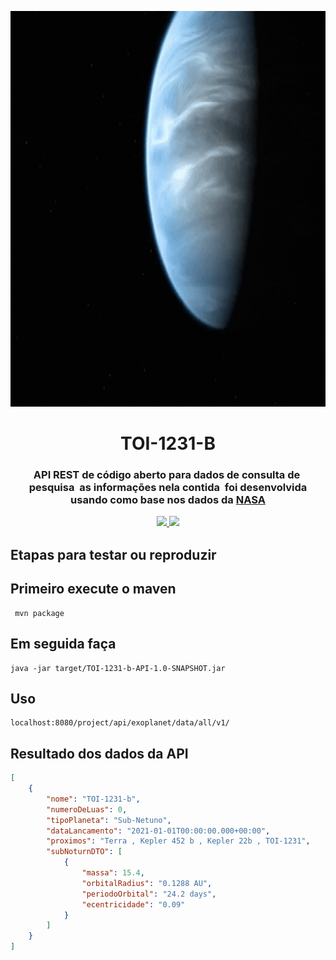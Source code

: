 <p align="center"><img src="img/logo.gif" width = "2281px" height="633px"></p>

<h1 align="center">TOI-1231-B</h1>

<h3 align="center">
API REST de código aberto para dados de consulta de  pesquisa  as informações nela contida  foi desenvolvida usando como base nos dados da <a href="https://www.nasa.gov/subject/6893/nebulae/" target="_blank">NASA</a>
 <p align="center">
 
<a href="https://www.travis-ci.com/github/Mario23junior/Api-Nebulosas/pull_requests" target="_blank"><img src="https://www.travis-ci.com/Mario23junior/Api-Nebulosas.svg?branch=main">
<a href="https://en.wikipedia.org/wiki/Representational_state_transfer"><img src="https://img.shields.io/badge/interface-REST-brightgreen.svg?longCache=true&style=flat-square" target="_blank"></a>
</p>

## Etapas para testar ou reproduzir

## Primeiro execute o maven 
 
```
 mvn package
```
## Em seguida faça
```
java -jar target/TOI-1231-b-API-1.0-SNAPSHOT.jar

```
## Uso

```
localhost:8080/project/api/exoplanet/data/all/v1/
```

## Resultado dos dados da API

```json
[
    {
        "nome": "TOI-1231-b",
        "numeroDeLuas": 0,
        "tipoPlaneta": "Sub-Netuno",
        "dataLancamento": "2021-01-01T00:00:00.000+00:00",
        "proximos": "Terra , Kepler 452 b , Kepler 22b , TOI-1231",
        "subNoturnDTO": [
            {
                "massa": 15.4,
                "orbitalRadius": "0.1288 AU",
                "periodoOrbital": "24.2 days",
                "ecentricidade": "0.09"
            }
        ]
    }
]

```
